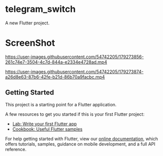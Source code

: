 # telegram_switch

A new Flutter project.

# ScreenShot 



https://user-images.githubusercontent.com/54742205/179273856-261c74e7-3504-4c7d-844a-e2334e4728ad.mp4



https://user-images.githubusercontent.com/54742205/179273874-a26d8e63-87b6-42fe-b21d-86b70a9facbc.mp4


## Getting Started

This project is a starting point for a Flutter application.

A few resources to get you started if this is your first Flutter project:

- [Lab: Write your first Flutter app](https://flutter.dev/docs/get-started/codelab)
- [Cookbook: Useful Flutter samples](https://flutter.dev/docs/cookbook)

For help getting started with Flutter, view our
[online documentation](https://flutter.dev/docs), which offers tutorials,
samples, guidance on mobile development, and a full API reference.
